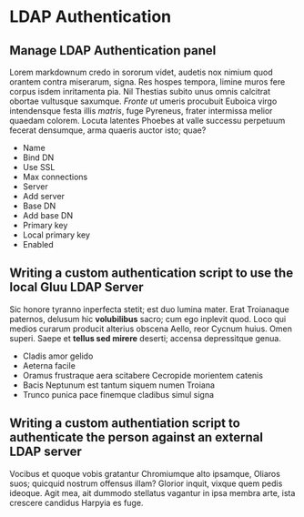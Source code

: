 # LDAP Authentication


## Manage LDAP Authentication panel

Lorem markdownum credo in sororum videt, audetis nox nimium quod orantem contra
miserarum, signa. Res hospes tempora, limine muros fere corpus isdem inritamenta
pia. Nil Thestias subito unus omnis calcitrat obortae vultusque saxumque.
*Fronte ut* umeris procubuit Euboica virgo intendensque festa illis *matris*,
fuge Pyreneus, frater intermissa melior quaedam colorem. Locuta latentes Phoebes
at valle successu perpetuum fecerat densumque, arma quaeris auctor isto; quae?

- Name
- Bind DN
- Use SSL
- Max connections
- Server
- Add server
- Base DN
- Add base DN
- Primary key
- Local primary key
- Enabled

## Writing a custom authentication script to use the local Gluu LDAP Server

Sic honore tyranno inperfecta stetit; est duo lumina mater. Erat Troianaque
paternos, delusum hic **volubilibus** sacro; cum ego inplevit quod. Loco qui
medios curarum producit alterius obscena Aello, reor Cycnum huius. Omen superi.
Saepe et **tellus sed mirere** deserti; accensa depressitque genua.

- Cladis amor gelido
- Aeterna facile
- Oramus frustraque aera scitabere Cecropide morientem catenis
- Bacis Neptunum est tantum siquem numen Troiana
- Trunco punica pace finemque cladibus simul signa

## Writing a custom authentiation script to authenticate the person against an external LDAP server

Vocibus et quoque vobis gratantur Chromiumque alto ipsamque, Oliaros suos;
quicquid nostrum offensus illam? Glorior inquit, vixque quem pedis ideoque. Agit
mea, ait dummodo stellatus vagantur in ipsa membra arte, ista crescere candidus
Harpyia es fuge.

